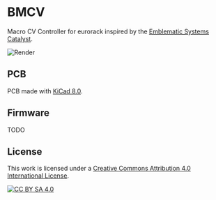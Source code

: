 # BMCV

Macro CV Controller for eurorack inspired by the [Emblematic Systems Catalyst](http://www.emblematic-systems.net/).

![Render][render]

## PCB

PCB made with [KiCad 8.0](https://www.kicad.org/).

## Firmware

TODO

## License

This work is licensed under a [Creative Commons Attribution 4.0 International License][cc]. 

[![CC BY SA 4.0][shield]][cc]

[cc]: https://creativecommons.org/licenses/by-sa/4.0
[shield]: https://licensebuttons.net/l/by-sa/4.0/88x31.png
[render]: https://i.imgur.com/rx8m1Tg.png
